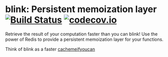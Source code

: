 blink: Persistent memoization layer [![Build Status](https://travis-ci.org/kirillseva/blink.svg?branch=master)](https://travis-ci.org/kirillseva/blink) [![codecov.io](https://codecov.io/github/kirillseva/blink/coverage.svg?branch=master)](https://codecov.io/github/kirillseva/blink?branch=master)
===========

Retrieve the result of your computation faster than you can blink!
Use the power of Redis to provide a persistent memoization layer for your functions.

Think of blink as a faster
[cachemeifyoucan](http://github.com/robertzk/cachemeifyoucan)
